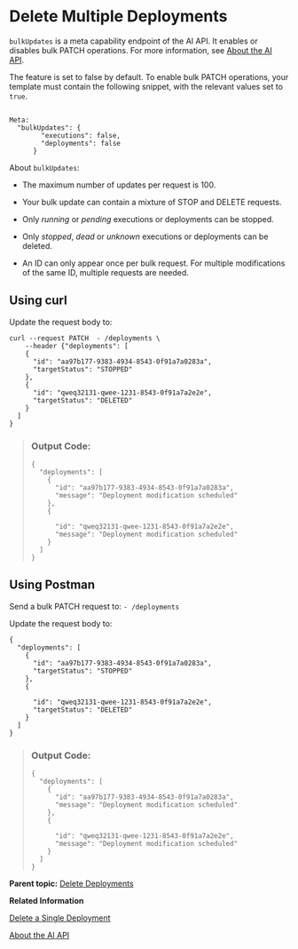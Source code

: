 <!-- loio6b521aa3dfa1465a9be658bdb38fb2e5 -->

# Delete Multiple Deployments



`bulkUpdates` is a meta capability endpoint of the AI API. It enables or disables bulk PATCH operations. For more information, see [About the AI API](about-the-ai-api-716d4c3.md).

The feature is set to false by default. To enable bulk PATCH operations, your template must contain the following snippet, with the relevant values set to `true`.

```

Meta:
  "bulkUpdates": {
        "executions": false,
        "deployments": false
      }
```

About `bulkUpdates`:

-   The maximum number of updates per request is 100.

-   Your bulk update can contain a mixture of STOP and DELETE requests.

-   Only *running* or *pending* executions or deployments can be stopped.

-   Only *stopped*, *dead* or *unknown* executions or deployments can be deleted.

-   An ID can only appear once per bulk request. For multiple modifications of the same ID, multiple requests are needed.




<a name="loio6b521aa3dfa1465a9be658bdb38fb2e5__section_sfh_r2m_jwb"/>

## Using curl

Update the request body to:

```
curl --request PATCH  - /deployments \
    --header {"deployments": [
    {
      "id": "aa97b177-9383-4934-8543-0f91a7a0283a",
      "targetStatus": "STOPPED"
    },
    {
      "id": "qweq32131-qwee-1231-8543-0f91a7a2e2e",
      "targetStatus": "DELETED"
    }
  ]
}

```

> ### Output Code:  
> ```
> {
>   "deployments": [
>     {
>       "id": "aa97b177-9383-4934-8543-0f91a7a0283a",
>       "message": "Deployment modification scheduled"
>     },
>     {
> 
>       "id": "qweq32131-qwee-1231-8543-0f91a7a2e2e",
>       "message": "Deployment modification scheduled"
>     }
>   ]
> }
> 
> ```



<a name="loio6b521aa3dfa1465a9be658bdb38fb2e5__section_tfh_r2m_jwb"/>

## Using Postman

Send a bulk PATCH request to: `- /deployments`

Update the request body to:

```
{
  "deployments": [
    {
      "id": "aa97b177-9383-4934-8543-0f91a7a0283a",
      "targetStatus": "STOPPED"
    },
    {

      "id": "qweq32131-qwee-1231-8543-0f91a7a2e2e",
      "targetStatus": "DELETED"
    }
  ]
}

```

> ### Output Code:  
> ```
> {
>   "deployments": [
>     {
>       "id": "aa97b177-9383-4934-8543-0f91a7a0283a",
>       "message": "Deployment modification scheduled"
>     },
>     {
> 
>       "id": "qweq32131-qwee-1231-8543-0f91a7a2e2e",
>       "message": "Deployment modification scheduled"
>     }
>   ]
> }
> 
> ```

**Parent topic:** [Delete Deployments](delete-deployments-0193d17.md " ")

**Related Information**  


[Delete a Single Deployment](delete-a-single-deployment-1b0b361.md "")

[About the AI API](about-the-ai-api-716d4c3.md "The AI API lets you manage your AI assets (such as training scripts, data, models, and model servers) across multiple runtimes.")

